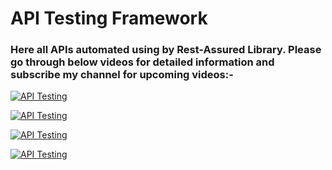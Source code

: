 # API Testing Framework

### Here all APIs automated using by Rest-Assured Library. Please go through below videos for detailed information and subscribe my channel for upcoming videos:-

[![API Testing](https://img.youtube.com/vi/lhPfsHN2N1U/0.jpg)](
https://www.youtube.com/watch?v=lhPfsHN2N1U "Tutorial Part 1")

[![API Testing](https://img.youtube.com/vi/HdYp_6uxXDI/0.jpg)](
https://www.youtube.com/watch?v=HdYp_6uxXDI "Tutorial Part 2")

[![API Testing](https://img.youtube.com/vi/8fKFnDhzBoM/0.jpg)](
https://www.youtube.com/watch?v=8fKFnDhzBoM "Tutorial Part 3")

[![API Testing](https://img.youtube.com/vi/lLvE2N73M94/0.jpg)](
https://www.youtube.com/watch?v=lLvE2N73M94 "Tutorial Part 4")
